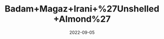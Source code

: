 ---
title: 'Badam+Magaz+Irani+%27Unshelled+Almond%27'
date: '2022-09-05' 
metatag: '' 
inventory: '0' 
draft: false 
# meta description 
shortDescripton: ''
description: 'Dry+Fruit'
longdescription: ''
featured: True
# product Price
price: '600.0'
# Product Short Description
shortDescription: ''
productID: '7A717FFA-092D-ED11-9968-005056B3A416'
type: 'products'
category: 'Dry+Fruit' 
thumnailproduct: 'https://aminsaddiquidawakhana.eralive.net/images/products/7A717FFA-092D-ED11-9968-005056B3A4161.png' 
images:
  - image: 'images/products/7A717FFA-092D-ED11-9968-005056B3A4161.png'  
Variants:
---